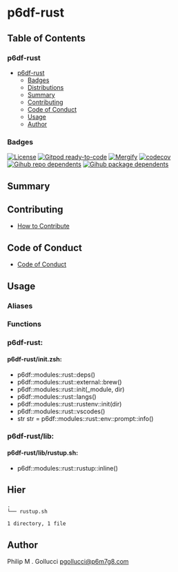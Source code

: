 # p6df-rust

## Table of Contents


### p6df-rust
- [p6df-rust](#p6df-rust)
  - [Badges](#badges)
  - [Distributions](#distributions)
  - [Summary](#summary)
  - [Contributing](#contributing)
  - [Code of Conduct](#code-of-conduct)
  - [Usage](#usage)
  - [Author](#author)

### Badges

[![License](https://img.shields.io/badge/License-Apache%202.0-yellowgreen.svg)](https://opensource.org/licenses/Apache-2.0)
[![Gitpod ready-to-code](https://img.shields.io/badge/Gitpod-ready--to--code-blue?logo=gitpod)](https://gitpod.io/#https://github.com/p6m7g8/p6df-rust)
[![Mergify](https://img.shields.io/endpoint.svg?url=https://gh.mergify.io/badges/p6m7g8/p6df-rust/&style=flat)](https://mergify.io)
[![codecov](https://codecov.io/gh/p6m7g8/p6df-rust/branch/master/graph/badge.svg?token=14Yj1fZbew)](https://codecov.io/gh/p6m7g8/p6df-rust)
[![Gihub repo dependents](https://badgen.net/github/dependents-repo/p6m7g8/p6df-rust)](https://github.com/p6m7g8/p6df-rust/network/dependents?dependent_type=REPOSITORY)
[![Gihub package dependents](https://badgen.net/github/dependents-pkg/p6m7g8/p6df-rust)](https://github.com/p6m7g8/p6df-rust/network/dependents?dependent_type=PACKAGE)

## Summary

## Contributing

- [How to Contribute](CONTRIBUTING.md)

## Code of Conduct

- [Code of Conduct](https://github.com/p6m7g8/.github/blob/master/CODE_OF_CONDUCT.md)

## Usage


### Aliases


### Functions

### p6df-rust:

#### p6df-rust/init.zsh:

- p6df::modules::rust::deps()
- p6df::modules::rust::external::brew()
- p6df::modules::rust::init(_module, dir)
- p6df::modules::rust::langs()
- p6df::modules::rust::rustenv::init(dir)
- p6df::modules::rust::vscodes()
- str str = p6df::modules::rust::env::prompt::info()


### p6df-rust/lib:

#### p6df-rust/lib/rustup.sh:

- p6df::modules::rust::rustup::inline()



## Hier
```text
.
└── rustup.sh

1 directory, 1 file
```
## Author

Philip M . Gollucci <pgollucci@p6m7g8.com>
